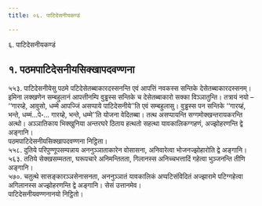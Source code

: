 ```yaml
---
title: ०६. पाटिदेसनीयकण्डं

---
```

६. पाटिदेसनीयकण्डं  


## १. पठमपाटिदेसनीयसिक्खापदवण्णना

५५३. पाटिदेसनीयेसु पठमे पटिदेसेतब्बाकारदस्सनन्ति एवं आपत्तिं नवकस्स सन्तिके देसेतब्बाकारदस्सनम्। इमिना लक्खणेन सम्बहुलानं आपत्तीनम्पि वुड्ढस्स सन्तिके च देसेतब्बाकारो सक्का विञ्ञातुन्ति। तत्रायं नयो – ‘‘गारय्हे, आवुसो, धम्मे आपज्जिं असप्पाये पाटिदेसनीये’’ति एवं सम्बहुलासु। वुड्ढस्स पन सन्तिके ‘‘गारय्हं, भन्ते, धम्मं…पे॰… गारय्हे, भन्ते, धम्मे’’ति योजना वेदितब्बा। तत्थ असप्पायन्ति सग्गमोक्खन्तरायकरन्ति अत्थो। अञ्ञातिकाय भिक्खुनिया अन्तरघरे ठिताय हत्थतो सहत्था यावकालिकग्गहणं, अज्झोहरणन्ति द्वे अङ्गानि।  
पठमपाटिदेसनीयसिक्खापदवण्णना निट्ठिता।  
५५८. दुतिये परिपुण्णूपसम्पन्नाय अननुञ्ञाताकारेन वोसासना, अनिवारेत्वा भोजनज्झोहारोति द्वे अङ्गानि।  
५६३. ततिये सेक्खसम्मतता, घरूपचारे अनिमन्तितता, गिलानस्स अनिच्चभत्तादिं गहेत्वा भुञ्जनन्ति तीणि अङ्गानि।  
५७०. चतुत्थे सासङ्कारञ्ञसेनासनता, अननुञ्ञातं यावकालिकं अप्पटिसंविदितं अज्झारामे पटिग्गहेत्वा अगिलानस्स अज्झोहरणन्ति द्वे अङ्गानि। सेसं उत्तानमेव।  
पाटिदेसनीयवण्णनानयो निट्ठितो।  